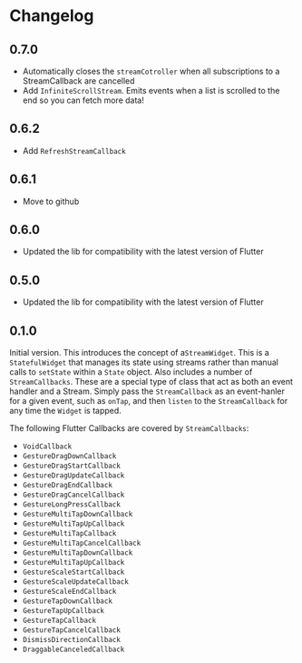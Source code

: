 # Changelog

## 0.7.0

  * Automatically closes the `streamCotroller` when all subscriptions to a StreamCallback are cancelled
  * Add `InfiniteScrollStream`. Emits events when a list is scrolled to the end so you can fetch more data!

## 0.6.2

  * Add `RefreshStreamCallback`

## 0.6.1

  * Move to github

## 0.6.0

  * Updated the lib for compatibility with the latest version of Flutter 

## 0.5.0

  * Updated the lib for compatibility with the latest version of Flutter 

## 0.1.0

Initial version. This introduces the concept of a`StreamWidget`. This is a `StatefulWidget` that manages its state using streams rather than manual calls to `setState` within a `State` object. Also includes a number of `StreamCallbacks`. These are a special type of class that act as both an event handler and a Stream. Simply pass the `StreamCallback` as an event-hanler for a given event, such as `onTap`, and then `listen` to the `StreamCallback` for any time the `Widget` is tapped.

The following Flutter Callbacks are covered by `StreamCallbacks`:

  - `VoidCallback`
  - `GestureDragDownCallback`
  - `GestureDragStartCallback`
  - `GestureDragUpdateCallback`
  - `GestureDragEndCallback`
  - `GestureDragCancelCallback`
  - `GestureLongPressCallback`
  - `GestureMultiTapDownCallback`
  - `GestureMultiTapUpCallback`
  - `GestureMultiTapCallback`
  - `GestureMultiTapCancelCallback`
  - `GestureMultiTapDownCallback`
  - `GestureMultiTapUpCallback`
  - `GestureScaleStartCallback`
  - `GestureScaleUpdateCallback`
  - `GestureScaleEndCallback`
  - `GestureTapDownCallback`
  - `GestureTapUpCallback`
  - `GestureTapCallback`
  - `GestureTapCancelCallback`
  - `DismissDirectionCallback`
  - `DraggableCanceledCallback`
